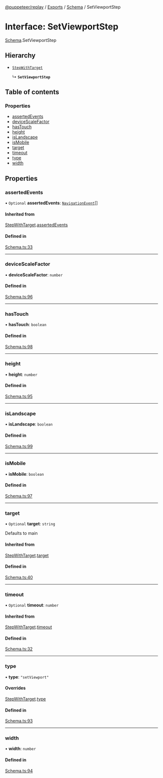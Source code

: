 [@puppeteer/replay](../README.md) / [Exports](../modules.md) / [Schema](../modules/Schema.md) / SetViewportStep

# Interface: SetViewportStep

[Schema](../modules/Schema.md).SetViewportStep

## Hierarchy

- [`StepWithTarget`](Schema.StepWithTarget.md)

  ↳ **`SetViewportStep`**

## Table of contents

### Properties

- [assertedEvents](Schema.SetViewportStep.md#assertedevents)
- [deviceScaleFactor](Schema.SetViewportStep.md#devicescalefactor)
- [hasTouch](Schema.SetViewportStep.md#hastouch)
- [height](Schema.SetViewportStep.md#height)
- [isLandscape](Schema.SetViewportStep.md#islandscape)
- [isMobile](Schema.SetViewportStep.md#ismobile)
- [target](Schema.SetViewportStep.md#target)
- [timeout](Schema.SetViewportStep.md#timeout)
- [type](Schema.SetViewportStep.md#type)
- [width](Schema.SetViewportStep.md#width)

## Properties

### assertedEvents

• `Optional` **assertedEvents**: [`NavigationEvent`](Schema.NavigationEvent.md)[]

#### Inherited from

[StepWithTarget](Schema.StepWithTarget.md).[assertedEvents](Schema.StepWithTarget.md#assertedevents)

#### Defined in

[Schema.ts:33](https://github.com/puppeteer/replay/blob/main/src/Schema.ts#L33)

___

### deviceScaleFactor

• **deviceScaleFactor**: `number`

#### Defined in

[Schema.ts:96](https://github.com/puppeteer/replay/blob/main/src/Schema.ts#L96)

___

### hasTouch

• **hasTouch**: `boolean`

#### Defined in

[Schema.ts:98](https://github.com/puppeteer/replay/blob/main/src/Schema.ts#L98)

___

### height

• **height**: `number`

#### Defined in

[Schema.ts:95](https://github.com/puppeteer/replay/blob/main/src/Schema.ts#L95)

___

### isLandscape

• **isLandscape**: `boolean`

#### Defined in

[Schema.ts:99](https://github.com/puppeteer/replay/blob/main/src/Schema.ts#L99)

___

### isMobile

• **isMobile**: `boolean`

#### Defined in

[Schema.ts:97](https://github.com/puppeteer/replay/blob/main/src/Schema.ts#L97)

___

### target

• `Optional` **target**: `string`

Defaults to main

#### Inherited from

[StepWithTarget](Schema.StepWithTarget.md).[target](Schema.StepWithTarget.md#target)

#### Defined in

[Schema.ts:40](https://github.com/puppeteer/replay/blob/main/src/Schema.ts#L40)

___

### timeout

• `Optional` **timeout**: `number`

#### Inherited from

[StepWithTarget](Schema.StepWithTarget.md).[timeout](Schema.StepWithTarget.md#timeout)

#### Defined in

[Schema.ts:32](https://github.com/puppeteer/replay/blob/main/src/Schema.ts#L32)

___

### type

• **type**: ``"setViewport"``

#### Overrides

[StepWithTarget](Schema.StepWithTarget.md).[type](Schema.StepWithTarget.md#type)

#### Defined in

[Schema.ts:93](https://github.com/puppeteer/replay/blob/main/src/Schema.ts#L93)

___

### width

• **width**: `number`

#### Defined in

[Schema.ts:94](https://github.com/puppeteer/replay/blob/main/src/Schema.ts#L94)

